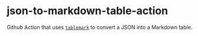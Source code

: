 # json-to-markdown-table-action

Github Action that uses [`tablemark`](https://github.com/haltcase/tablemark) to convert a JSON into a Markdown table.
